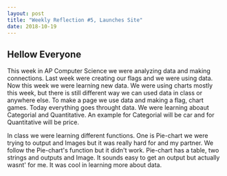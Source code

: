 ```yaml
---
layout: post
title: "Weekly Reflection #5, Launches Site"
date: 2018-10-19
---
```

<h2>Hellow Everyone</h2>
<p> This week in AP Computer Science we were analyzing data and making connections. Last week were creating our flags and we were using data. Now this week we were learning new data. We were using charts mostly this week, but there is still different way we can used data in class or anywhere else. To make a page we use data and making a flag, chart games. Today everything goes throught data. We were learning aboaut Categorial and Quantitative. An example for Categorial will be car and for Quantitative will be price.
  
In class we were learning different functions. One is Pie-chart we were trying to output and Images but it was really hard for and my partner. We follow the Pie-chart's function but it didn't work. Pie-chart has a table, two strings and outputs and Image. It sounds easy to get an output but actually wasnt' for me. It was cool in learning more about data.
</P>
